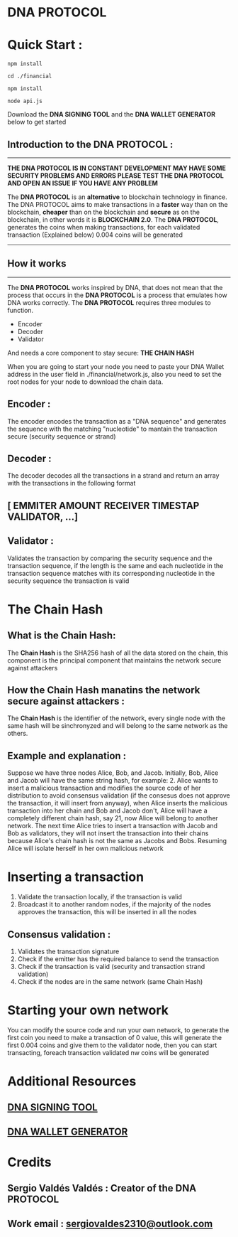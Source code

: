 
# DNA PROTOCOL

# Quick Start :

`npm install `

`cd ./financial `

`npm install `

`node api.js `

Download the **DNA SIGNING TOOL** and the **DNA WALLET GENERATOR** below to get started

## Introduction to the DNA PROTOCOL :

---

**THE DNA PROTOCOL IS IN CONSTANT DEVELOPMENT MAY HAVE SOME SECURITY PROBLEMS AND ERRORS PLEASE TEST THE DNA PROTOCOL AND OPEN AN ISSUE IF YOU HAVE ANY PROBLEM**

The **DNA PROTOCOL** is an **alternative** to blockchain technology in finance. The DNA PROTOCOL aims to make transactions in a **faster** way than on the blockchain, **cheaper** than on the blockchain and **secure** as on the blockchain, in other words it is **BLOCKCHAIN ​​2.0**. The **DNA PROTOCOL**, generates the coins when making transactions, for each validated transaction (Explained below) 0.004 coins will be generated

---

## How it works

---

The **DNA PROTOCOL** works inspired by DNA, that does not mean that the process that occurs in the **DNA PROTOCOL** is a process that emulates how DNA works correctly. The **DNA PROTOCOL** requires three modules to function.

- Encoder
- Decoder
- Validator

And needs a core component to stay secure: **THE CHAIN HASH**

When you are going to start your node you need to paste your DNA Wallet address in the user field in ./financial/network.js, also you need to set the root nodes for your node to download the chain data.

## Encoder :

The encoder encodes the transaction as a "DNA sequence" and generates the sequence with the matching "nucleotide" to mantain the transaction secure (security sequence or strand)

## Decoder :

The decoder decodes all the transactions in a strand and return an array with the transactions in the following format

## **[ EMMITER AMOUNT RECEIVER TIMESTAP VALIDATOR, ...]**

## Validator :

Validates the transaction by comparing the security sequence and the transaction sequence, if the length is the same and each nucleotide in the transaction sequence matches with its corresponding nucleotide in the security sequence the transaction is valid

# The **Chain Hash**

## What is the Chain Hash:

The **Chain Hash** is the SHA256 hash of all the data stored on the chain, this component is the principal component that maintains the network secure against attackers

## How the Chain Hash manatins the network secure against attackers :

The **Chain Hash** is the identifier of the network, every single node with the same hash will be sinchronyzed and will belong to the same network as the others.

## Example and explanation :

Suppose we have three nodes Alice, Bob, and Jacob. Initially, Bob, Alice and Jacob will have the same string hash, for example: 2. Alice wants to insert a malicious transaction and modifies the source code of her distribution to avoid consensus validation (if the consesus does not approve the transaction, it will insert from anyway), when Alice inserts the malicious transaction into her chain and Bob and Jacob don't, Alice will have a completely different chain hash, say 21, now Alice will belong to another network. The next time Alice tries to insert a transaction with Jacob and Bob as validators, they will not insert the transaction into their chains because Alice's chain hash is not the same as Jacobs and Bobs. Resuming Alice will isolate herself in her own malicious network

# Inserting a transaction

1. Validate the transaction locally, if the transaction is valid
2. Broadcast it to another random nodes, if the majority of the nodes approves the transaction, this will be inserted in all the nodes

## Consensus validation :

1. Validates the transaction signature
2. Check if the emitter has the required balance to send the transaction
3. Check if the transaction is valid (security and transaction strand validation)
4. Check if the nodes are in the same network (same Chain Hash)

# Starting your own network

You can modify the source code and run your own network, to generate the first coin you need to make a transaction of 0 value, this will generate the first 0.004 coins and give them to the validator node, then you can start transacting, foreach transaction validated nw coins will be generated

# Additional Resources

## [DNA SIGNING TOOL](https://www.example.com)

## [DNA WALLET GENERATOR](https://github.com/svcu/DNA-Wallet-Generator)

# Credits

## Sergio Valdés Valdés : Creator of the DNA PROTOCOL

## Work email : sergiovaldes2310@outlook.com
